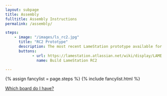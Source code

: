 ```yaml
---
layout: subpage 
title: Assembly
fulltitle: Assembly Instructions
permalink: /assembly/

steps:
    - image: "/images/ls_rc2.jpg"
      title: "RC2 Prototype"
      description: The most recent LameStation prototype available for sale.
      buttons:
            - url: https://lamestation.atlassian.net/wiki/display/LAME
              name: Build LameStation RC2

---
```


{% assign fancylist = page.steps %}
{% include fancylist.html %}


<i class="fa fa-info-circle" aria-hidden="true"></i> <a href="#">Which board do I have?</a>

